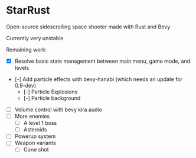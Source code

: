 # StarRust

Open-source sidescrolling space shooter made with Rust and Bevy

Currently very unstable

Remaining work:

-   [x] Resolve basic state management between main menu, game mode, and levels
-   [-] Add particle effects with bevy-hanabi (which needs an update for
    0.9-dev)
    -   [-] Particle Explosions
    -   [-] Particle background
-   [ ] Volume control with bevy kira audio
-   [ ] More enemies
    -   [ ] A level 1 boss
    -   [ ] Asteroids
-   [ ] Powerup system
-   [ ] Weapon variants
    -   [ ] Cone shot
